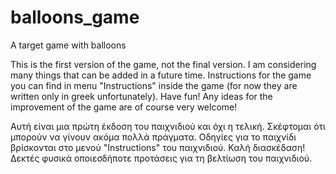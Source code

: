 # balloons_game
A target game with balloons

This is the first version of the game, not the final version. I am considering many things that can be added in a future time. Instructions for the game you can find in menu "Instructions" inside the game (for now they are written only in greek unfortunately). Have fun!
Any ideas for the improvement of the game are of course very welcome!

Αυτή είναι μια πρώτη έκδοση του παιχνιδιού και όχι η τελική. Σκέφτομαι ότι μπορούν να γίνουν ακόμα πολλά πράγματα. Οδηγίες για το παιχνίδι βρίσκονται στο μενού "Instructions" του παιχνιδιού. Καλή διασκέδαση!
Δεκτές φυσικά οποιεσδήποτε προτάσεις για τη βελτίωση του παιχνιδιού.
